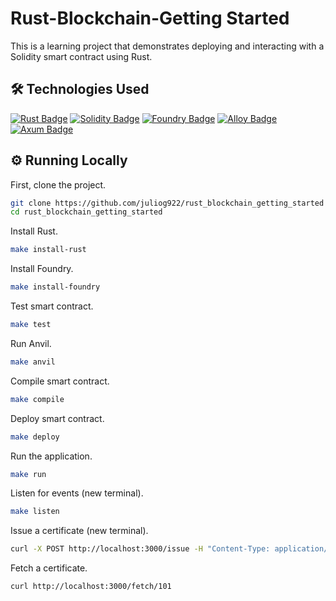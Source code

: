 # Rust-Blockchain-Getting Started

This is a learning project that demonstrates deploying and interacting with a Solidity smart contract using Rust.


## 🛠 Technologies Used

[![Rust Badge](https://img.shields.io/badge/Rust-000?logo=rust&logoColor=fff&style=for-the-badge)](https://www.rust-lang.org/)
[![Solidity Badge](https://img.shields.io/badge/Solidity-363636?logo=solidity&logoColor=fff&style=for-the-badge)](https://soliditylang.org/)
[![Foundry Badge](https://img.shields.io/badge/Foundry-3C3C3D?logo=ethereum&logoColor=fff&style=for-the-badge)](https://book.getfoundry.sh/)
[![Alloy Badge](https://img.shields.io/badge/Alloy-3C3C3D?logo=ethereum&logoColor=fff&style=for-the-badge)](https://alloy.rs/)
[![Axum Badge](https://img.shields.io/badge/Axum-000?logo=rust&logoColor=fff&style=for-the-badge)](https://docs.rs/axum/latest/axum/)

## ⚙️ Running Locally

First, clone the project.

```bash
git clone https://github.com/juliog922/rust_blockchain_getting_started
cd rust_blockchain_getting_started
```

Install Rust.

```bash
make install-rust
```

Install Foundry.

```bash
make install-foundry
```

Test smart contract.

```bash
make test
```

Run Anvil.

```bash
make anvil
```

Compile smart contract.

```bash
make compile
```

Deploy smart contract.

```bash
make deploy
```

Run the application.

```bash
make run
```

Listen for events (new terminal).

```bash
make listen
```

Issue a certificate (new terminal).

```bash
curl -X POST http://localhost:3000/issue -H "Content-Type: application/json" -d '{"id": "101", "name": "Keith", "course": "ETH-Rust", "grade": "A", "date": "06-06-24"}'
```

Fetch a certificate.

```bash
curl http://localhost:3000/fetch/101
```

